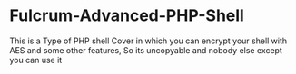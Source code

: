 # Fulcrum-Advanced-PHP-Shell
This is a Type of PHP shell Cover in which you can encrypt your shell with AES and some other features, So its uncopyable and nobody else except you can use it
